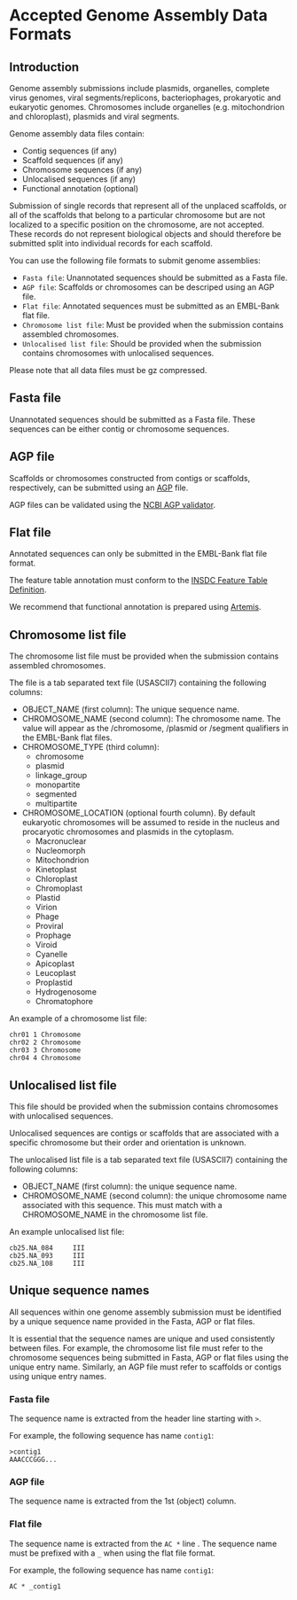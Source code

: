 # Accepted Genome Assembly Data Formats

## Introduction

Genome assembly submissions include plasmids, organelles, complete virus genomes, viral segments/replicons, 
bacteriophages, prokaryotic and eukaryotic genomes. Chromosomes include organelles (e.g. mitochondrion and 
chloroplast), plasmids and viral segments.
 
Genome assembly data files contain:
- Contig sequences (if any)
- Scaffold sequences (if any)
- Chromosome sequences (if any)
- Unlocalised sequences (if any)
- Functional annotation (optional)

Submission of single records that represent all of the unplaced scaffolds, or all of the scaffolds that belong to a particular chromosome but are not localized to a specific position on the chromosome, are not accepted. These records do not represent biological objects and should therefore be submitted split into individual records for each scaffold.

You can use the following file formats to submit genome assemblies:

- `Fasta file`: Unannotated sequences should be submitted as a Fasta file.
- `AGP file`: Scaffolds or chromosomes can be descriped using an AGP file.
- `Flat file`: Annotated sequences must be submitted as an EMBL-Bank flat file.
- `Chromosome list file`: Must be provided when the submission contains assembled chromosomes.
- `Unlocalised list file`: Should be provided when the submission contains chromosomes with unlocalised sequences.

Please note that all data files must be gz compressed. 

## Fasta file

Unannotated sequences should be submitted as a Fasta file. These sequences can be either
contig or chromosome sequences.

## AGP file

Scaffolds or chromosomes constructed from contigs or scaffolds, respectively, can be submitted using 
an [AGP](https://www.ncbi.nlm.nih.gov/assembly/agp/AGP_Specification/) file.

AGP files can be validated using the [NCBI AGP validator](https://www.ncbi.nlm.nih.gov/assembly/agp/AGP_Validation/).

## Flat file	

Annotated sequences can only be submitted in the EMBL-Bank flat file format. 

The feature table annotation must conform to the [INSDC Feature Table Definition](http://www.insdc.org/files/feature_table.html).

We recommend that functional annotation is prepared using [Artemis](https://www.sanger.ac.uk/science/tools/artemis).

## Chromosome list file

The chromosome list file must be provided when the submission contains assembled chromosomes. 

The file is a tab separated text file (USASCII7) containing the following columns:

- OBJECT_NAME (first column): The unique sequence name.
- CHROMOSOME_NAME (second column): The chromosome name. The value will appear as the /chromosome, /plasmid or /segment qualifiers in the EMBL-Bank flat files.
- CHROMOSOME_TYPE (third column):
    - chromosome
    - plasmid
    - linkage_group
    - monopartite
    - segmented
    - multipartite  
- CHROMOSOME_LOCATION (optional fourth column). By default eukaryotic chromosomes will be assumed to reside in the nucleus 
and procaryotic chromosomes and plasmids in the cytoplasm.
    - Macronuclear
    - Nucleomorph
    - Mitochondrion
    - Kinetoplast
    - Chloroplast
    - Chromoplast
    - Plastid
    - Virion
    - Phage
    - Proviral
    - Prophage
    - Viroid
    - Cyanelle
    - Apicoplast
    - Leucoplast
    - Proplastid
    - Hydrogenosome
    - Chromatophore

An example of a chromosome list file:

```
chr01 1 Chromosome
chr02 2 Chromosome
chr03 3 Chromosome
chr04 4 Chromosome
```   
    
## Unlocalised list file

This file should be provided when the submission contains chromosomes with unlocalised sequences.

Unlocalised sequences are contigs or scaffolds that are associated with a specific chromosome but 
their order and orientation is unknown.

The unlocalised list file is a tab separated text file (USASCII7) containing the following columns: 

- OBJECT_NAME (first column): the unique sequence name.
- CHROMOSOME_NAME (second column): the unique chromosome name associated with this sequence. This
  must match with a CHROMOSOME_NAME in the chromosome list file.

An example unlocalised list file:

```
cb25.NA_084     III
cb25.NA_093     III
cb25.NA_108     III
```   
## Unique sequence names

All sequences within one genome assembly submission
must be identified by a unique sequence name provided in the Fasta, AGP or flat files.

It is essential that the sequence names are unique and used consistently between files. For example, the 
chromosome list file must refer to the chromosome sequences being submitted in Fasta, AGP or flat files 
using the unique entry name. Similarly, an AGP file must refer to scaffolds or contigs using unique entry names.

### Fasta file

The sequence name is extracted from the header line starting with `>`.

For example, the following sequence has name `contig1`:

```
>contig1
AAACCCGGG...
```

### AGP file

The sequence name is extracted from the 1st (object) column.

### Flat file

The sequence name is extracted from the `AC *` line . The sequence name must be prefixed with a `_` 
when using the flat file format.

For example, the following sequence has name `contig1`:

```
AC * _contig1
 ```
